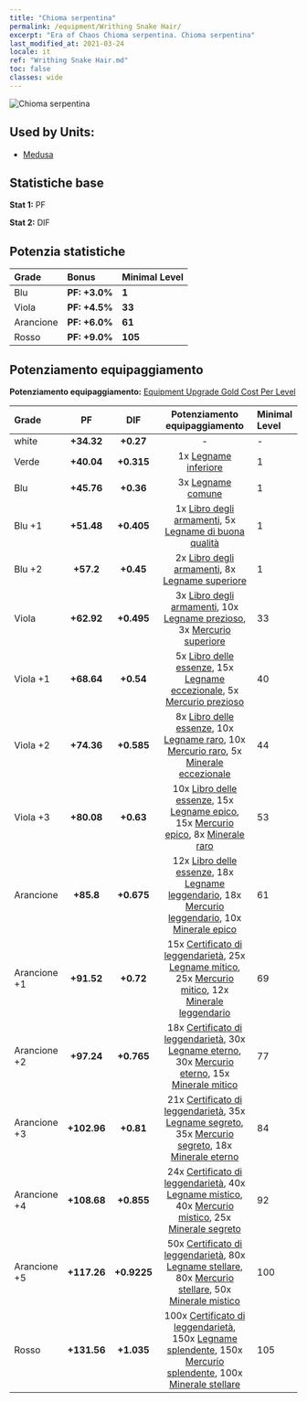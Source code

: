 ```yaml
---
title: "Chioma serpentina"
permalink: /equipment/Writhing Snake Hair/
excerpt: "Era of Chaos Chioma serpentina. Chioma serpentina"
last_modified_at: 2021-03-24
locale: it
ref: "Writhing Snake Hair.md"
toc: false
classes: wide
---
```


  ![Chioma serpentina](/images/e/e_7042.png)

## Used by Units:

* [Medusa](/it/units/Medusa/) 


## Statistiche base
 **Stat 1:** PF

 **Stat 2:** DIF

## Potenzia statistiche

  |     Grade    |   Bonus | Minimal Level | 
  |:-------------|:--------|:--------------| 
  | Blu | **PF: +3.0%** | **1** | 
  | Viola | **PF: +4.5%** | **33** | 
  | Arancione | **PF: +6.0%** | **61** | 
  | Rosso | **PF: +9.0%** | **105** | 


## Potenziamento equipaggiamento
 **Potenziamento equipaggiamento:** [Equipment Upgrade Gold Cost Per Level](/equipment/EquipmentUpgradeCostPerLevel/) 

  |          Grade      | PF | DIF | Potenziamento equipaggiamento | Minimal Level |
  |:--------------------|:---------:|:---------:|:----------------:|:--------------|
  | white | **+34.32** | **+0.27** | - | - |
  | Verde | **+40.04** | **+0.315** | 1x [Legname inferiore](/it/Items/mat_1/) | 1 |
  | Blu | **+45.76** | **+0.36** | 3x [Legname comune](/it/Items/mat_7/) | 1 |
  | Blu +1 | **+51.48** | **+0.405** | 1x [Libro degli armamenti](/it/Items/mat_18/), 5x [Legname di buona qualità](/it/Items/mat_13/) | 1 |
  | Blu +2 | **+57.2** | **+0.45** | 2x [Libro degli armamenti](/it/Items/mat_25/), 8x [Legname superiore](/it/Items/mat_20/) | 1 |
  | Viola | **+62.92** | **+0.495** | 3x [Libro degli armamenti](/it/Items/mat_32/), 10x [Legname prezioso](/it/Items/mat_27/), 3x [Mercurio superiore](/it/Items/mat_21/) | 33 |
  | Viola +1 | **+68.64** | **+0.54** | 5x [Libro delle essenze](/it/Items/mat_39/), 15x [Legname eccezionale](/it/Items/mat_34/), 5x [Mercurio prezioso](/it/Items/mat_28/) | 40 |
  | Viola +2 | **+74.36** | **+0.585** | 8x [Libro delle essenze](/it/Items/mat_46/), 10x [Legname raro](/it/Items/mat_41/), 10x [Mercurio raro](/it/Items/mat_42/), 5x [Minerale eccezionale](/it/Items/mat_33/) | 44 |
  | Viola +3 | **+80.08** | **+0.63** | 10x [Libro delle essenze](/it/Items/mat_53/), 15x [Legname epico](/it/Items/mat_48/), 15x [Mercurio epico](/it/Items/mat_49/), 8x [Minerale raro](/it/Items/mat_40/) | 53 |
  | Arancione | **+85.8** | **+0.675** | 12x [Libro delle essenze](/it/Items/mat_60/), 18x [Legname leggendario](/it/Items/mat_55/), 18x [Mercurio leggendario](/it/Items/mat_56/), 10x [Minerale epico](/it/Items/mat_47/) | 61 |
  | Arancione +1 | **+91.52** | **+0.72** | 15x [Certificato di leggendarietà](/it/Items/mat_67/), 25x [Legname mitico](/it/Items/mat_62/), 25x [Mercurio mitico](/it/Items/mat_63/), 12x [Minerale leggendario](/it/Items/mat_54/) | 69 |
  | Arancione +2 | **+97.24** | **+0.765** | 18x [Certificato di leggendarietà](/it/Items/mat_74/), 30x [Legname eterno](/it/Items/mat_69/), 30x [Mercurio eterno](/it/Items/mat_70/), 15x [Minerale mitico](/it/Items/mat_61/) | 77 |
  | Arancione +3 | **+102.96** | **+0.81** | 21x [Certificato di leggendarietà](/it/Items/mat_81/), 35x [Legname segreto](/it/Items/mat_76/), 35x [Mercurio segreto](/it/Items/mat_77/), 18x [Minerale eterno](/it/Items/mat_68/) | 84 |
  | Arancione +4 | **+108.68** | **+0.855** | 24x [Certificato di leggendarietà](/it/Items/mat_88/), 40x [Legname mistico](/it/Items/mat_83/), 40x [Mercurio mistico](/it/Items/mat_84/), 25x [Minerale segreto](/it/Items/mat_75/) | 92 |
  | Arancione +5 | **+117.26** | **+0.9225** | 50x [Certificato di leggendarietà](/it/Items/mat_95/), 80x [Legname stellare](/it/Items/mat_90/), 80x [Mercurio stellare](/it/Items/mat_91/), 50x [Minerale mistico](/it/Items/mat_82/) | 100 |
  | Rosso | **+131.56** | **+1.035** | 100x [Certificato di leggendarietà](/it/Items/mat_102/), 150x [Legname splendente](/it/Items/mat_97/), 150x [Mercurio splendente](/it/Items/mat_98/), 100x [Minerale stellare](/it/Items/mat_89/) | 105 |

